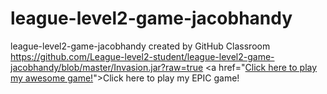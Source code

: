 # league-level2-game-jacobhandy
league-level2-game-jacobhandy created by GitHub Classroom
https://github.com/League-level2-student/league-level2-game-jacobhandy/blob/master/Invasion.jar?raw=true
<a href="<a href="http://link.to.my.jar">Click here to play my awesome game!</a>">Click here to play my EPIC game!</a>
